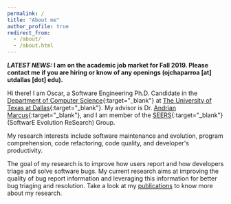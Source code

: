 ```yaml
---
permalink: /
title: "About me"
author_profile: true
redirect_from: 
  - /about/
  - /about.html
---
```


***LATEST NEWS:*** **I am on the academic job market for Fall 2019. Please contact me if you are hiring or know of any openings (ojchaparroa [at] utdallas [dot] edu).**

Hi there! I am Oscar, a Software Engineering Ph.D. Candidate in the [Department of Computer Science](http://cs.utdallas.edu/){:target="_blank"} at [The University of Texas at Dallas](http://www.utdallas.edu/){:target="_blank"}. My advisor is Dr. [Andrian Marcus](http://www.utdallas.edu/~amarcus/){:target="_blank"}, and I am member of the [SEERS](https://seers.utdallas.edu){:target="_blank"} (SoftwarE Evolution ReSearch) Group.

My research interests include software maintenance and evolution, program comprehension, code refactoring, code quality, and developer's productivity.

The goal of my research is to improve how users report and how developers triage and solve software bugs. My current research aims at improving the quality of bug report information and leveraging this information for better bug triaging and resolution. Take a look at my [publications](publications/) to know more about my research.




